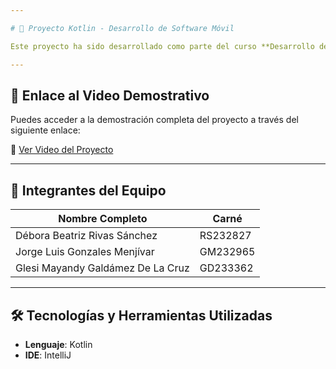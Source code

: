```yaml
---

# 📱 Proyecto Kotlin - Desarrollo de Software Móvil

Este proyecto ha sido desarrollado como parte del curso **Desarrollo de Software Móvil** de la **Universidad Don Bosco (UDB)**. La aplicación fue construida utilizando el lenguaje **Kotlin**, siguiendo buenas prácticas de desarrollo móvil, arquitectura limpia y un enfoque centrado en la experiencia de usuario.

---
```


## 🎥 Enlace al Video Demostrativo

Puedes acceder a la demostración completa del proyecto a través del siguiente enlace:

🔗 [Ver Video del Proyecto](https://udbedu-my.sharepoint.com/:v:/g/personal/gd233362_alumno_udb_edu_sv/EfETkaiZgolGrJPEl5xFyjgBXf8D2UNN8ZOn2XsE9sgs_w?nav=eyJyZWZlcnJhbEluZm8iOnsicmVmZXJyYWxBcHAiOiJPbmVEcml2ZUZvckJ1c2luZXNzIiwicmVmZXJyYWxBcHBQbGF0Zm9ybSI6IldlYiIsInJlZmVycmFsTW9kZSI6InZpZXciLCJyZWZlcnJhbFZpZXciOiJNeUZpbGVzTGlua0NvcHkifX0&e=8gVsQL)

---

## 👥 Integrantes del Equipo

| Nombre Completo                        | Carné     |
|---------------------------------------|-----------|
| Débora Beatriz Rivas Sánchez          | RS232827  |
| Jorge Luis Gonzales Menjívar          | GM232965  |
| Glesi Mayandy Galdámez De La Cruz     | GD233362  |

---

## 🛠️ Tecnologías y Herramientas Utilizadas

- **Lenguaje**: Kotlin
- **IDE**: IntelliJ
